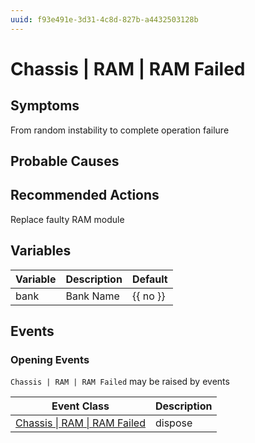 ```yaml
---
uuid: f93e491e-3d31-4c8d-827b-a4432503128b
---
```

# Chassis | RAM | RAM Failed

## Symptoms

From random instability to complete operation failure

## Probable Causes

## Recommended Actions

Replace faulty RAM module

## Variables

| Variable | Description | Default  |
| -------- | ----------- | -------- |
| bank     | Bank Name   | {{ no }} |

## Events

### Opening Events
`Chassis | RAM | RAM Failed` may be raised by events

| Event Class                                                                          | Description |
| ------------------------------------------------------------------------------------ | ----------- |
| [Chassis \| RAM \| RAM Failed](../../../event-classes-reference/chassis/ram/ram-failed.md) | dispose     |
